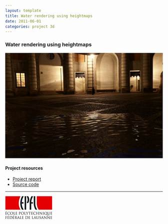 ```yaml
---
layout: template
title: Water rendering using heightmaps
date: 2011-06-01
categories: project 3d
---
```


### Water rendering using heightmaps

![](/img/water.jpg)

#### Project resources 

- [Project report](https://github.com/downloads/damienfir/damienfir.github.com/firmenich_water_rendering2010.pdf)
- [Source code](https://github.com/damienfir/water_rendering)

---
[![EPFL](/img/epfl.jpg)](http://www.epfl.ch)
